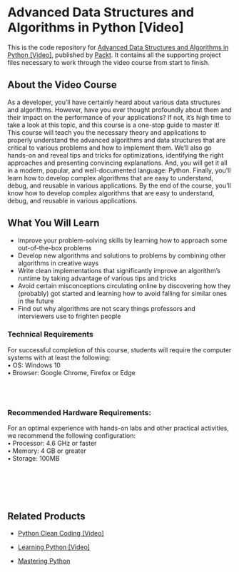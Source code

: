 # Advanced Data Structures and Algorithms in Python [Video]
This is the code repository for [Advanced Data Structures and Algorithms in Python [Video]](https://www.packtpub.com/programming/advanced-data-structures-and-algorithms-in-python-video), published by [Packt](https://www.packtpub.com/?utm_source=github). It contains all the supporting project files necessary to work through the video course from start to finish.
## About the Video Course
As a developer, you’ll have certainly heard about various data structures and algorithms. However, have you ever thought profoundly about them and their impact on the performance of your applications? If not, it’s high time to take a look at this topic, and this course is a one-stop guide to master it! 
This course will teach you the necessary theory and applications to properly understand the advanced algorithms and data structures that are critical to various problems and how to implement them. We’ll also go hands-on and reveal tips and tricks for optimizations, identifying the right approaches and presenting convincing explanations. And, you will get it all in a modern, popular, and well-documented language: Python. Finally, you’ll learn how to develop complex algorithms that are easy to understand, debug, and reusable in various applications.
By the end of the course, you’ll know how to develop complex algorithms that are easy to understand, debug, and reusable in various applications.
<H2>What You Will Learn</H2>
<DIV class=book-info-will-learn-text>
<UL>
<LI>Improve your problem-solving skills by learning how to approach some out-of-the-box problems
<LI>Develop new algorithms and solutions to problems by combining other algorithms in creative ways
<LI>Write clean implementations that significantly improve an algorithm’s runtime by taking advantage of various tips and tricks
<LI>Avoid certain misconceptions circulating online by discovering how they (probably) got started and learning how to avoid falling for similar ones in the future
<LI>Find out why algorithms are not scary things professors and interviewers use to frighten people
  </LI></UL></DIV>

### Technical Requirements
For successful completion of this course, students will require the computer systems with at least the following:<br/>
•	OS: Windows 10<br/>
•	Browser: Google Chrome, Firefox or Edge<br/>

<br/><br/>
### Recommended Hardware Requirements:<br/>
For an optimal experience with hands-on labs and other practical activities, we recommend the following configuration:
<br/>
•	Processor: 4.6 GHz or faster<br/>
•	Memory: 4 GB or greater<br/>
•	Storage: 100MB<br/>

<br/>

<br/><br/>

## Related Products
* [Python Clean Coding [Video]](https://www.packtpub.com/programming/python-clean-coding-video)

* [Learning Python [Video]](https://www.packtpub.com/application-development/learning-python-video)

* [Mastering Python](https://www.packtpub.com/big-data-and-business-intelligence/mastering-python-video)

